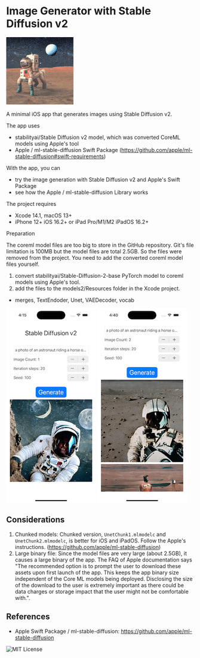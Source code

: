 # Image Generator with Stable Diffusion v2

![AppIcon](images/appIcon180.png)

A minimal iOS app that generates images using Stable Diffusion v2.

The app uses

- stabilityai/Stable Diffusion v2 model, which was converted CoreML models using Apple's tool
- Apple / ml-stable-diffusion Swift Package (https://github.com/apple/ml-stable-diffusion#swift-requirements)

With the app, you can

- try the image generation with Stable Diffusion v2 and Apple's Swift Package
- see how the Apple / ml-stable-diffusion Library works

The project requires

- Xcode 14.1, macOS 13+
- iPhone 12+ iOS 16.2+ or iPad Pro/M1/M2 iPadOS 16.2+

Preparation

The coreml model files are too big to store in the GitHub repository. Git's file limitation is 100MB but the model files are total 2.5GB.
So the files were removed from the project.
You need to add the converted coreml model files yourself.

1. convert stabilityai/Stable-Diffusion-2-base PyTorch model to coreml models using Apple's tool.
2. add the files to the models2/Resources folder in the Xcode project.
- merges, TextEndoder, Unet, VAEDecoder, vocab

![Image](images/ss1_240.PNG)
![Image](images/ss2_240.PNG)

## Considerations

1. Chunked models: Chunked version, `UnetChunk1.mlmodelc` and `UnetChunk2.mlmodelc`, is better for iOS and iPadOS.
Follow the Apple's instructions. (https://github.com/apple/ml-stable-diffusion)
1. Large binary file: Since the model files are very large (about 2.5GB), it causes a large binary of the app.
The FAQ of Apple documentation says "The recommended option is to prompt the user to download 
these assets upon first launch of the app. This keeps the app binary size independent of the 
Core ML models being deployed. Disclosing the size of the download to the user is extremely 
important as there could be data charges or storage impact that the user might not be comfortable with.".

## References

- Apple Swift Package / ml-stable-diffusion: https://github.com/apple/ml-stable-diffusion

![MIT License](http://img.shields.io/badge/license-MIT-blue.svg?style=flat)
